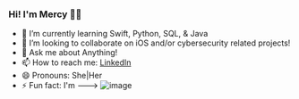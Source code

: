 ### Hi! I'm Mercy 👋🏾


- 🌱 I’m currently learning Swift, Python, SQL, & Java
- 👯 I’m looking to collaborate on iOS and/or cybersecurity related projects!
- 💬 Ask me about Anything!
- 📫 How to reach me: [LinkedIn](https://linkedin.com/in/mercybaffour)
- 😄 Pronouns: She|Her
- ⚡ Fun fact: I'm ---> ![image](https://user-images.githubusercontent.com/16559895/120350116-ae667800-c2cc-11eb-8886-1f701a9ee6c1.png)





